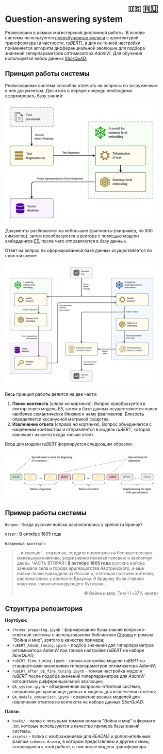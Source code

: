 <h1><div align="right">
<code>🇺🇸</code> 
<a href="README-RU.md">🇷🇺</a>
</div>
Question-answering system
</h1>

Реализована в рамках магистерской дипломной работы. В основе системы используются [предобученные модели](https://arxiv.org/abs/2309.10931) с архитектурой трансформера (в частности, *ruBERT*), а для их тонкой настройки применяется алгоритм дифференциальной эволюции для подбора значений гиперпараметров оптимизатора *AdamW*. Для обучения используется набор данных [*SberQuAD*](https://huggingface.co/datasets/kuznetsoffandrey/sberquad).

## Принцип работы системы

Реализованная система способна отвечать на вопросы по загруженным в нее документам. Для этого в первую очередь необходимо сформировать базу знаний:

![](assets/EN_DB.jpg)

Документы разбиваются на небольшие фрагменты (например, по 500 символов), затем преобразуются в вектора с помощью модели эмбеддингов [*E5*](https://arxiv.org/abs/2402.05672), после чего отправляются в базу данных.

Ответ на вопрос по сформированной базе данных осуществляется по простой схеме:

![](assets/EN_concept.jpg)

Весь принцип работы делится на две части:
1. **Поиск контекста** (*слева на картинке*). Вопрос преобразуется в вектор через модель *E5*, затем в базе данных осуществляется поиск наиболее семантически близких к нему фрагментов. Близость определяется косинусной метрикой сходства.
2. **Извлечение ответа** (*справа на картинке*). Вопрос объединяется с найденным контекстом и отправляется в модель *ruBERT*, которая извлекает из всего входа только ответ.

Вход для модели *ruBERT* формируется следующим образом:

![](assets/EN_input.jpg)

## Пример работы системы

`Вопрос:` Когда русские войска располагались у крепости Бранау?

`Ответ:` В октябре 1805 года

`Найденный контекст:` 
> ...и хорошо! - сказал он, сердито посмотрев на бесчувственную маленькую княгиню, укоризненно покачал головою и захлопнул дверь.
ЧАСТЬ BTОРАЯ
I
**В октябре 1805 года** русские войска занимали села и города эрцгерцогства Австрийского, и еще новые полки приходили из России и, отягощая постоем жителей, располагались у крепости Браунау. В Браунау была главная квартира главнокомандующего Кутузова... <p align="right">© Война и мир. Том 1 (~37% книги)</p>

## Структура репозитория

**Ноутбуки:**
- `chroma_preparing.ipynb` - формирование базы знаний вопросно-ответной системы с использованием библиотеки [Chroma](https://www.trychroma.com/) и романа "Война и мир", взятого в качестве примера;
- `ruBERT_AdamW_tuning.ipynb` - подбор значений для гиперпараметров оптимизатора *AdamW* при тонкой настройке *ruBERT* на наборе *SberQuAD*;
- `ruBERT_fine_tuning.ipynb` - тонкая настройка модели *ruBERT* со стандартными значениями гиперпараметров оптимизатора *AdamW*;
- `ruBERT_after_DE_fine_tuning.ipynb` - тонкая настройка модели *ruBERT* после подобра значений гиперпараметров для *AdamW* алгоритмом дифференциальной эволюции;
- `QA_system.ipynb` - объединенная вопросно-ответная система, соединяющая хранилище данных и модель для извлечения ответов;
- `QA_models_comparison.ipynb` - сравнение разных моделей для извлечения ответов из контекста на наборе данных *SberQuAD*.

**Папки:**
- `books/` - папка с четырьмя томами романа "Война и мир" в формате *.txt*, которые используются в качестве примера базы знаний системы;
- `assets/` - папка с изображениями для *README* и дополнительным файлом `schemes.drawio`, в котором представлены и другие схемы, относящиеся к этой работе, в том числе модели трансформера.